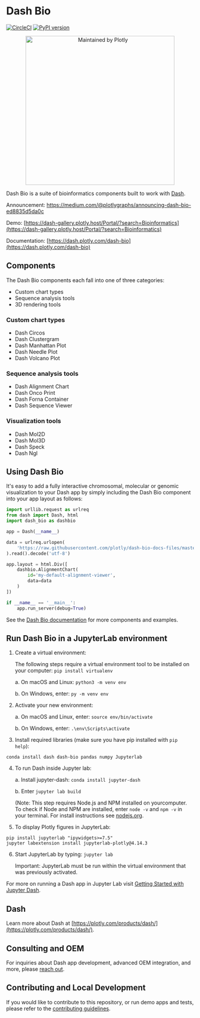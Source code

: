 # Dash Bio
[![CircleCI](https://circleci.com/gh/plotly/dash-bio/tree/master.svg?style=svg)](https://circleci.com/gh/plotly/dash-bio)
[![PyPI version](https://badge.fury.io/py/dash-bio.svg)](https://badge.fury.io/py/dash-bio)

<div align="center">
  <a href="https://dash.plotly.com/project-maintenance">
    <img src="https://dash.plotly.com/assets/images/maintained-by-plotly.png" width="400px" alt="Maintained by Plotly">
  </a>
</div>


Dash Bio is a suite of bioinformatics components built to work with
[Dash](https://github.com/plotly/dash/).

Announcement: https://medium.com/@plotlygraphs/announcing-dash-bio-ed8835d5da0c

Demo:
[https://dash-gallery.plotly.host/Portal/?search=Bioinformatics](https://dash-gallery.plotly.host/Portal/?search=Bioinformatics)

Documentation:
[https://dash.plotly.com/dash-bio](https://dash.plotly.com/dash-bio)

## Components

The Dash Bio components each fall into one of three categories:

- Custom chart types
- Sequence analysis tools
- 3D rendering tools


### Custom chart types

- Dash Circos
- Dash Clustergram
- Dash Manhattan Plot
- Dash Needle Plot
- Dash Volcano Plot

### Sequence analysis tools

- Dash Alignment Chart
- Dash Onco Print
- Dash Forna Container
- Dash Sequence Viewer

### Visualization tools

- Dash Mol2D
- Dash Mol3D
- Dash Speck
- Dash Ngl


## Using Dash Bio

It's easy to add a fully interactive chromosomal, molecular or genomic visualization to your Dash app by simply
including the Dash Bio component into your app layout as follows:

```python
import urllib.request as urlreq
from dash import Dash, html
import dash_bio as dashbio

app = Dash(__name__)

data = urlreq.urlopen(
    'https://raw.githubusercontent.com/plotly/dash-bio-docs-files/master/alignment_viewer_p53.fasta'
).read().decode('utf-8')

app.layout = html.Div([
    dashbio.AlignmentChart(
        id='my-default-alignment-viewer',
        data=data
    )
])

if __name__ == '__main__':
    app.run_server(debug=True)
```

See the [Dash Bio documentation](https://dash.plotly.com/dash-bio) for more components and examples.


## Run Dash Bio in a JupyterLab environment

1. Create a virtual environment:

    The following steps require a virtual environment tool to be installed on your computer: `pip install virtualenv`

    a. On macOS and Linux: `python3 -m venv env`

    b. On Windows, enter: `py -m venv env`

2. Activate your new environment:

    a. On macOS and Linux, enter: `source env/bin/activate`

    b. On Windows, enter: `.\env\Scripts\activate`

3. Install required libraries (make sure you have pip installed with `pip help`):
```
conda install dash dash-bio pandas numpy Jupyterlab
```

4. To run Dash inside Jupyter lab:

    a. Install jupyter-dash:  `conda install jupyter-dash`

    b. Enter `jupyter lab build`

    (Note: This step requires Node.js and NPM installed on yourcomputer. To check if Node and NPM are installed, enter `node -v` and `npm -v` in your terminal. For install instructions see [nodejs.org](https://nodejs.org/en/).

5. To display Plotly figures in JupyterLab:
```
pip install jupyterlab "ipywidgets>=7.5"
jupyter labextension install jupyterlab-plotly@4.14.3
```

6. Start JupyterLab by typing: `jupyter lab`

    Important: JupyterLab must be run within the virtual environment that was previously activated.


For more on running a Dash app in Jupyter Lab visit [Getting Started with Jupyter Dash](https://github.com/plotly/jupyter-dash/blob/master/notebooks/getting_started.ipynb).

## Dash

Learn more about Dash at
[https://plotly.com/products/dash/](https://plotly.com/products/dash/).

## Consulting and OEM

For inquiries about Dash app development, advanced OEM integration,
and more, please [reach
out](https://plotly.typeform.com/to/mH1Cpb).

## Contributing and Local Development

If you would like to contribute to this repository, or run demo apps and tests, please refer to
the [contributing
guidelines](https://github.com/plotly/dash-bio/blob/master/CONTRIBUTING.md).